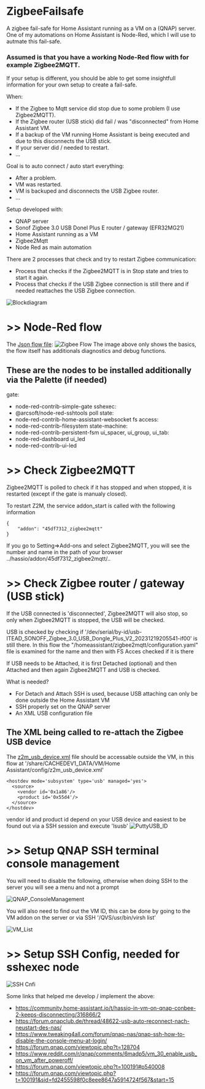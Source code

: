 # ZigbeeFailsafe
A zigbee fail-safe for Home Assistant running as a VM on a (QNAP) server.
One of my automations on Home Assistant is Node-Red, which I will use to autmate this fail-safe.

### Assumed is that you have a working Node-Red flow with for example Zigbee2MQTT.

If your setup is different, you should be able to get some insightfull information for your own setup to create a fail-safe.

When:
* If the Zigbee to Mqtt service did stop due to some problem (I use Zigbee2MQTT).
* If the Zigbee router (USB stick) did fail / was "disconnected" from Home Assistant VM.
* If a backup of the VM running Home Assistant is being executed and due to this disconnects the USB stick.
* If your server did / needed to restart.
* ...

Goal is to auto connect / auto start everything:
* After a problem.
* VM was restarted.
* VM is backuped and disconnects the USB Zigbee router.
* ...

Setup developed with:
* QNAP server
* Sonof Zigbee 3.0 USB Donel Plus E router / gateway (EFR32MG21)
* Home Assistant running as a VM
* Zigbee2Mqtt
* Node Red as main automation

There are 2 processes that check and try to restart Zigbee communication: 
* Process that checks if the Zigbee2MQTT is in Stop state and tries to start it again.
* Process that checks if the USB Zigbee connection is still there and if needed reattaches the USB Zigbee connection.

![Blockdiagram](Images/BlockDiagram.png)

# >> Node-Red flow

The [Json flow file](ZigbeeFlow.json):
![Zigbee Flow](Images/ZigbeeFlow.png)
The image above only shows the basics, the flow itself has additionals diagnostics and debug functions.

## These are the nodes to be installed additionally via the Palette (if needed)

gate:
* node-red-contrib-simple-gate
sshexec:
* @arcsoft/node-red-sshtools
poll state:
* node-red-contrib-home-assistant-websocket
fs access:
* node-red-contrib-filesystem
state-machine:
* node-red-contrib-persistent-fsm
ui_spacer, ui_group, ui_tab:
* node-red-dashboard
ui_led
* node-red-contrib-ui-led

# >> Check Zigbee2MQTT

Zigbee2MQTT is polled to check if it has stopped and when stopped, it is restarted (except if the gate is manualy closed).

To restart Z2M, the service addon_start is called with the following information

```
{
    "addon": "45df7312_zigbee2mqtt"
}
```

If you go to Setting=>Add-ons and select Zigbee2MQTT, you will see the number and name in the path of your browser
../hassio/addon/45df7312_zigbee2mqtt/..

# >> Check Zigbee router / gateway (USB stick)

If the USB connected is 'disconnected', Zigbee2MQTT will also stop, so only when Zigbee2MQTT is stopped, the USB will be checked. 

USB is checked by checking if '/dev/serial/by-id/usb-ITEAD_SONOFF_Zigbee_3.0_USB_Dongle_Plus_V2_20231219205541-if00' is still there.
In this flow the "/homeassistant/zigbee2mqtt/configuration.yaml" file is examined for the name and then with FS Acces checked if it is there

If USB needs to be Attached, it is first Detached (optional) and then Attached and then again Zigbee2MQTT and USB is checked.

What is needed?
* For Detach and Attach SSH is used, because USB attaching can only be done outside the Home Assistant VM
* SSH properly set on the QNAP server
* An XML USB configuration file

## The XML being called to re-attach the Zigbee USB device
The [z2m_usb_device.xml](z2m_usb_device.xml) file should be accessable outside the VM, in this flow at 
'/share/CACHEDEV1_DATA/VM/Home Assistant/config/z2m_usb_device.xml'

```
<hostdev mode='subsystem' type='usb' managed='yes'>
  <source>
    <vendor id='0x1a86'/>
    <product id='0x55d4'/>
  </source>
</hostdev>
```
vendor id and product id depend on your USB device and easiest to be found out via a SSH session and execute 'lsusb'
![PuttyUSB_ID](Images/PuttyUSB_ID.png)

# >> Setup QNAP SSH terminal console management
You will need to disable the following, otherwise when doing SSH to the server you will see a menu and not a prompt

![QNAP_ConsoleManagement](Images/QNAP_ConsoleManagement.png)

You will also need to find out the VM ID, this can be done by going to the VM addon on the server or via SSH '/QVS/usr/bin/virsh list'

![VM_List](Images/VM_List.png)

# >> Setup SSH Config, needed for sshexec node
![SSH Cnfi](Images/ssh-conncfg_node.png)

Some links that helped me develop / implement the above:
* https://community.home-assistant.io/t/hassio-in-vm-on-qnap-conbee-2-keeps-disconnecting/316866/2
* https://forum.qnapclub.de/thread/48622-usb-auto-reconnect-nach-neustart-des-nas/
* https://www.tweaking4all.com/forum/qnap-nas/qnap-ssh-how-to-disable-the-console-menu-at-login/
* https://forum.qnap.com/viewtopic.php?t=128704
* https://www.reddit.com/r/qnap/comments/6madp5/vm_30_enable_usb_on_vm_after_poweroff/
* https://forum.qnap.com/viewtopic.php?t=100191#p540008
* https://forum.qnap.com/viewtopic.php?t=100191&sid=fd2455598f0c8eee8647a5914724f567&start=15
